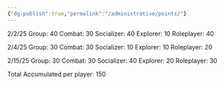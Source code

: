 ```yaml
---
{"dg-publish":true,"permalink":"/administrative/points/"}
---
```


2/2/25
Group: 40
Combat: 30
Socializer: 40
Explorer: 10
Roleplayer: 40

2/4/25
Group: 30
Combat: 30
Socializer: 10
Explorer: 10
Roleplayer: 20

2/15/25
Group: 30
Combat:  30 
Socializer: 40
Explorer: 20 
Roleplayer: 30


Total Accumulated per player: 150